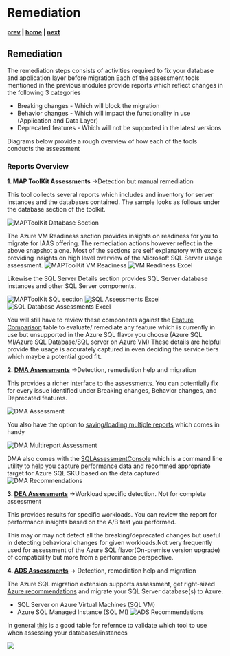 # Remediation

#### [prev](./discoveryandassessment.md) | [home](./readme.md)  | [next](./migrationplanning.md)

## Remediation
The remediation steps consists of activities required to fix your database and application layer before migration
Each of the assessment tools mentioned in the previous modules provide reports which reflect changes in the following 3 categories
* Breaking changes - Which will block the migration
* Behavior changes - Which will impact the functionality in use (Application and Data Layer)
* Deprecated features - Which will not be supported in the latest versions

Diagrams below provide a rough overview of how each of the tools conducts the assessment

### **Reports Overview**
**1. MAP ToolKit Assessments** ->Detection but manual remediation

This tool collects several reports which includes and inventory for server instances and the databases contained. The sample looks as follows under the database section of the toolkit. 

![MAPToolKit Database Section](/images/MAPAssessment1.png#left)

The Azure VM Readiness section provides insights on readiness for you to migrate for IAAS offering. The remediation actions however reflect in the above snapshot alone. Most of the sections are self explanatory with excels providing insights on high level overview of the Microsoft SQL Server usage assessment. 
![MAPToolKit VM Readiness](/images/MAPAssessment2.png#left) ![VM Readiness Excel](/images/MAPSQLSummary1.png#right)

Likewise the SQL Server Details section provides SQL Server database instances and other SQL Server components. 

![MAPToolKit SQL section](/images/MAPAssessment3.png#left) 
![SQL Assessments Excel](/images/MAPSQLSummary1.png#left)![SQL Database Assessments Excel](/images/MAPSQLSummary2.png)

You will still have to review these components against the [Feature Comparison](https://techcommunity.microsoft.com/t5/fasttrack-for-azure/feature-comparison-of-azure-sql-database-azure-sql-managed/ba-p/3154789) table to evaluate/ remediate any feature which is currently in use but unsupported in the Azure SQL flavor you choose (Azure SQL MI/Azure SQL Database/SQL server on Azure VM)
These details are helpful provide the usage is accurately captured in even deciding the service tiers which maybe a potential good fit. 

**2. [DMA Assessments](https://docs.microsoft.com/en-us/sql/dma/dma-assesssqlonprem?view=sql-server-ver16)**
->Detection, remediation help and migration

This provides a richer interface to the assessments. You can potentially fix for every issue identified under Breaking changes, Behavior changes, and Deprecated features. 

![DMA Assessment](/images/DMAAssessment.png)

You also have the option to [saving/loading multiple reports](https://docs.microsoft.com/en-us/sql/dma/dma-save-load-assessments?view=sql-server-ver16) which comes in handy 

![DMA Multireport Assessment](/images/DMAMultipleReportsLoad.png)

DMA also comes with the [SQLAssessmentConsole](https://docs.microsoft.com/en-in/sql/dma/dma-sku-recommend-sql-db?view=sql-server-ver16) which is a command line utility to help you capture performance data and recommed appropriate target for Azure SQL SKU based on the data captured
![DMA Recommendations](/images/DMARecommendations.png)

**3. [DEA Assessments](https://docs.microsoft.com/en-in/sql/dea/database-experimentation-assistant-view-report?view=sql-server-ver16)** ->Workload specific detection. Not for complete assessment

This provides results for specific workloads. You can review the report for performance insights based on the A/B test you performed.

This may or may not detect all the breaking/deprecated changes but useful in detecting behavioral changes for given workloads.Not very frequently used for assessment of the Azure SQL flavor(On-premise version upgrade) of compatibility but more from a performance perspective.

**4. [ADS Assessments](https://docs.microsoft.com/en-us/azure/dms/migration-using-azure-data-studio)** -> Detection, remediation help and migration

The Azure SQL migration extension supports assessment, get right-sized [Azure recommendations](https://docs.microsoft.com/en-us/azure/dms/ads-sku-recommend#performance-data-collection-and-sku-recommendation) and migrate your SQL Server database(s) to Azure.
- SQL Server on Azure Virtual Machines (SQL VM)
- Azure SQL Managed Instance (SQL MI)
![ADS Recommendations](/images/ADSRecommendations.png)

In general [this](https://docs.microsoft.com/en-us/sql/sql-server/migrate/dma-azure-migrate-compare-migration-tools?view=sql-server-ver15#quick-comparison) is a good table for refernce to validate which tool to use when assessing your databases/instances

![](/images/MigrationFlow.png)